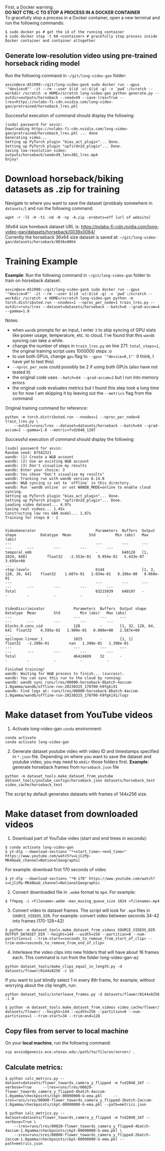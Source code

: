 First, a Docker warning:  
**DO NOT CTRL-C TO STOP A PROCESS IN A DOCKER CONTAINER**  
To gracefully stop a process in a Docker container, open a new terminal and run the following commands:
```
$ sudo docker ps # get the id of the running container
$ sudo docker stop -t 60 <container> # gracefully stop process inside Docker container and container altogether
```

## Generate low-resolution video using pre-trained horseback riding model
Run the following command in `~/git/long-video-gan` folder:
```
asvin@ece-A51998:~/git/long-video-gan$ sudo docker run --gpus '"device=0"' -it --rm --user $(id -u):$(id -g) -v `pwd`:/scratch --workdir /scratch -e HOME=/scratch long-video-gan python generate.py --outdir=outputs/horseback --seed=49 --save-lres=True --lres=https://nvlabs-fi-cdn.nvidia.com/long-video-gan/pretrained/horseback_lres.pkl
```
Successful execution of command should display the following:
```
[sudo] password for asvin: 
Downloading https://nvlabs-fi-cdn.nvidia.com/long-video-gan/pretrained/horseback_lres.pkl ... done
Generating video...
Setting up PyTorch plugin "bias_act_plugin"... Done.
Setting up PyTorch plugin "upfirdn2d_plugin"... Done.
Saving low-resolution video: outputs/horseback/seed=49_len=301_lres.mp4
Enjoy!
```

# Download horseback/biking datasets as .zip for training
Navigate to where you want to save the dataset (probbaly somewhere in `datasets/`) and run the following command:
```
wget -r -l5 -H -t1 -nd -N -np -A.zip -erobots=off [url of website] 
```
36x64 size horeback dataset URL is: https://nvlabs-fi-cdn.nvidia.com/long-video-gan/datasets/horseback/0036x0064/  
Currently the horseback 36x64 size dataset is saved at: `~/git/long-video-gan/datasets/horseback/0036x0064`

# Training Example
**Example**: Run the following command in `~/git/long-video-gan` folder to train on horseback dataset:
```
asvin@ece-A51998:~/git/long-video-gan$ sudo docker run --gpus '"device=0"' -it --rm --user $(id -u):$(id -g) -v `pwd`:/scratch --workdir /scratch -e HOME=/scratch long-video-gan python -m torch.distributed.run --nnodes=1 --nproc_per_node=1 train_lres.py --outdir=runs/lres --dataset=datasets/horseback --batch=8 --grad-accum=4 --gamma=1.0 
```
Notes:
- when `wandb` prompts for an input, I enter `3` to skip syncing of GPU stats like power usage, temperature, etc. to cloud. I've found that this `wandb` syncing can take a while. 
- change the number of steps in `train_lres.py` on line 271: `total_steps=1`, the original training script uses 1000000 steps :o
- to use both GPUs, change `gpu` flag to `--gpus '"device=0,1"'` (I think, I have yet to test this)  
- `--nproc_per_node` could possibly be 2 if using both GPUs (also have not tested it)  
- the original code uses `--batch=64 --grad-accum=2` but I run into memory errors  
- the original code evaluates metrics but I found this step took a long time so for now I am skipping it by leaving out the `--metrics` flag from the command  

Original training command for reference:
```
python -m torch.distributed.run --nnodes=1 --nproc_per_node=8 train_lres.py \
    --outdir=runs/lres --dataset=datasets/horseback --batch=64 --grad-accum=2 --gamma=1.0 --metric=fvd2048_128f
```

Successful execution of command should display the following:
```
[sudo] password for asvin: 
Random seed: 87542321
wandb: (1) Create a W&B account
wandb: (2) Use an existing W&B account
wandb: (3) Don't visualize my results
wandb: Enter your choice: 3
wandb: You chose "Don't visualize my results"
wandb: Tracking run with wandb version 0.14.0
wandb: W&B syncing is set to `offline` in this directory.  
wandb: Run `wandb online` or set WANDB_MODE=online to enable cloud syncing.
Setting up PyTorch plugin "bias_act_plugin"... Done.
Setting up PyTorch plugin "upfirdn2d_plugin"... Done.
Loading video dataset... 4.97s
Saving real videos... 1.45s
Constructing low res GAN model... 1.87s
Training for steps 0 - 1


VideoGenerator                           Parameters  Buffers  Output shape           Datatype  Mean        Std         Min (abs)   Max (abs) 
---                                      ---         ---      ---                    ---       ---         ---         ---         ---       
temporal_emb                             -           640128   [1, 1024, 640]         float32   -2.553e-01   9.954e-01   5.433e-07   3.695e+00
...
<top-level>                              6144        -        [1, 3, 128, 36, 64]    float32    1.607e-01   2.034e-01   8.196e-08   9.060e-01
---                                      ---         ---      ---                    ---       ---         ---         ---         ---       
Total                                    83215939    640197   -                      -         -           -           -           -         


VideoDiscriminator             Parameters  Buffers  Output shape          Datatype  Mean        Std         Min (abs)   Max (abs) 
---                            ---         ---      ---                   ---       ---         ---         ---         ---       
blocks.0.conv_vid              128         -        [1, 32, 128, 64, 64]  float32    4.595e-02   1.909e-01   0.000e+00   2.587e+00
...
epilogue.linear_1              1025        -        [1, 1]                float32   -1.398e-01         nan   1.398e-01   1.398e-01
---                            ---         ---      ---                   ---       ---         ---         ---         ---       
Total                          46424609    32       -                     -         -           -           -           -         

Finished training!
wandb: Waiting for W&B process to finish... (success).
wandb: You can sync this run to the cloud by running:
wandb: wandb sync runs/lres/00000-horseback-8batch-4accum-1.0gamma/wandb/offline-run-20230325_170700-h9fgki91
wandb: Find logs at: runs/lres/00000-horseback-8batch-4accum-1.0gamma/wandb/offline-run-20230325_170700-h9fgki91/logs
```

# Make dataset from YouTube videos
1. Activate long-video-gan `conda` environment:
```
conda activate
conda activate long-video-gan
```
2. Generate dataset youtube video with video ID and timestamps specified in `*.json` file. Depending on where you want to save the dataset and youtube video, you may need to `mkdir` those folders first.
**Example**: generate horseback frames from `horseback.json` file
```
python -m dataset_tools.make_dataset_from_youtube dataset_tools/youtube_configs/horseback.json datasets/horseback_test video_cache/horseback_test
```
The script by default generates datasets with frames of 144x256 size.

# Make dataset from downloaded videos
1. Download part of YouTube video (start and end times in seconds):
```
$ conda activate long-video-gan
$ yt-dlp --download-sections "*<start_time>-<end_time>" https://www.youtube.com/watch?v=LjCzPp-MK48&ab_channel=NationalGeographic
```
For example: download first 170 seconds of video
```
$ yt-dlp --download-sections "*0-170" https://www.youtube.com/watch?v=LjCzPp-MK48&ab_channel=NationalGeographic
```
2. Convert downloaded file in `.webm` format to `mp4`.
For example:
```
$ ffmpeg -i <filename>.webm -max_muxing_queue_size 1024 <filename>.mp4
```
3. Convert video to dataset frames. The script will look for `.mp4` files in `SOURCE_VIDEOS_DIR`.
For example: convert video between seconds 34-42 into frames (170-128=42)
```
$ python -m dataset_tools.make_dataset_from_videos SOURCE_VIDEOS_DIR OUTPUT_DATASET_DIR --height=144 --width=256 --partition=0 --num-partitions=1 --trim-start=<seconds_to_remove_from_start_of_clip> --trim-end=<seconds_to_remove_from_end_of_clip>
```
4. Interleave the video clips into new folders that will have about 16 frames each. This command is run from the folder long-video-gan-az
```
python dataset_tools/make_clips_equal_in_length.py -d datasets/flower/0144x0256 -c 16
```
If you want to just blindly select 1 in every 8th frame, for example, without worrying about the clip length, run:
```
python dataset_tools/interleave_frames.py -d datasets/flower/0144x0256 -i 8
```
```
$ python -m dataset_tools.make_dataset_from_videos video_cache/flower/ datasets/flower/ --height=144 --width=256 --partition=0 --num-partitions=1 --trim-start=34 --trim-end=128 
```

## Copy files from server to local machine
On your **local machine**, run the following command:
```
scp asvin@genesis.ece.utexas.edu:/path/to/file/on/server/ .
```

## Calculate metrics:
```
$ python calc_metrics.py --dataset=datasets/flower_towards_camera_y_flipped -m fvd2048_16f --verbose=True     --lres=runs/lres/00020-flower_towards_camera_y_flipped-4batch-4accum-1.0gamma/checkpoints/ckpt-00090000-G-ema.pkl     --sres=runs/sres/00000-flower_towards_camera_y_flipped-2batch-2accum-1.0gamma/checkpoints/ckpt-00090000-G-ema.pkl --path=metrics.json

$ python calc_metrics.py --dataset=datasets/flower_towards_camera_y_flipped -m fvd2048_16f --verbose=True \
    --lres=runs/lres/00020-flower_towards_camera_y_flipped-4batch-4accum-1.0gamma/checkpoints/ckpt-00090000-G-ema.pkl \
    --sres=runs/sres/00000-flower_towards_camera_y_flipped-2batch-2accum-1.0gamma/checkpoints/ckpt-00090000-G-ema.pkl --path=metrics.json
```


